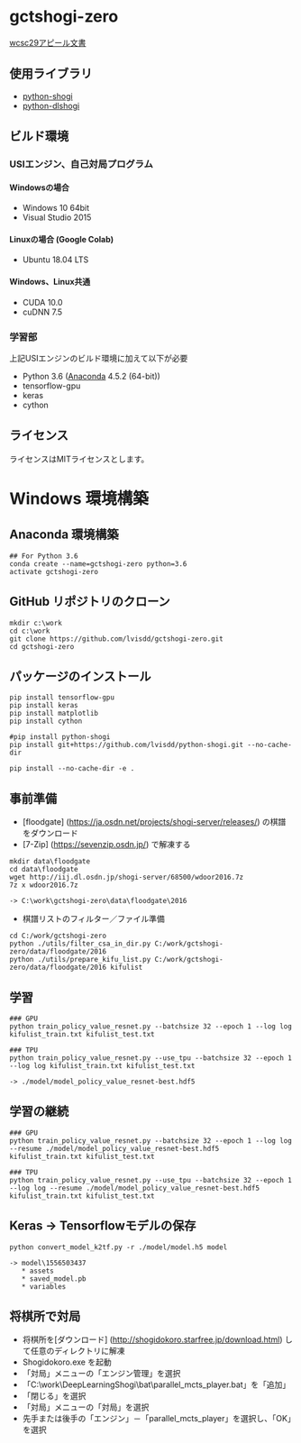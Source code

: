 # gctshogi-zero

[wcsc29アピール文書](https://gist.github.com/lvisdd/9b49ab88600fa242f2138fad4eb06caf)

## 使用ライブラリ
* [python-shogi](https://github.com/gunyarakun/python-shogi)
* [python-dlshogi](https://github.com/TadaoYamaoka/python-dlshogi)

## ビルド環境
### USIエンジン、自己対局プログラム
#### Windowsの場合
* Windows 10 64bit
* Visual Studio 2015
#### Linuxの場合 (Google Colab)
* Ubuntu 18.04 LTS
#### Windows、Linux共通
* CUDA 10.0
* cuDNN 7.5

### 学習部
上記USIエンジンのビルド環境に加えて以下が必要
* Python 3.6 ([Anaconda](https://www.continuum.io/downloads) 4.5.2 (64-bit))
* tensorflow-gpu
* keras
* cython

## ライセンス
ライセンスはMITライセンスとします。

# Windows 環境構築

## Anaconda 環境構築

``` dos
## For Python 3.6
conda create --name=gctshogi-zero python=3.6
activate gctshogi-zero
```

## GitHub リポジトリのクローン

``` dos
mkdir c:\work
cd c:\work
git clone https://github.com/lvisdd/gctshogi-zero.git
cd gctshogi-zero
```

## パッケージのインストール

``` dos
pip install tensorflow-gpu
pip install keras
pip install matplotlib
pip install cython

#pip install python-shogi
pip install git+https://github.com/lvisdd/python-shogi.git --no-cache-dir

pip install --no-cache-dir -e .
```

## 事前準備

* [floodgate] (https://ja.osdn.net/projects/shogi-server/releases/) の棋譜をダウンロード
* [7-Zip] (https://sevenzip.osdn.jp/) で解凍する

``` dos
mkdir data\floodgate
cd data\floodgate
wget http://iij.dl.osdn.jp/shogi-server/68500/wdoor2016.7z
7z x wdoor2016.7z

-> C:\work\gctshogi-zero\data\floodgate\2016
```

* 棋譜リストのフィルター／ファイル準備

``` dos
cd C:/work/gctshogi-zero
python ./utils/filter_csa_in_dir.py C:/work/gctshogi-zero/data/floodgate/2016
python ./utils/prepare_kifu_list.py C:/work/gctshogi-zero/data/floodgate/2016 kifulist
```

## 学習

``` dos
### GPU
python train_policy_value_resnet.py --batchsize 32 --epoch 1 --log log kifulist_train.txt kifulist_test.txt

### TPU
python train_policy_value_resnet.py --use_tpu --batchsize 32 --epoch 1 --log log kifulist_train.txt kifulist_test.txt

-> ./model/model_policy_value_resnet-best.hdf5
```

## 学習の継続

``` dos
### GPU
python train_policy_value_resnet.py --batchsize 32 --epoch 1 --log log --resume ./model/model_policy_value_resnet-best.hdf5 kifulist_train.txt kifulist_test.txt

### TPU
python train_policy_value_resnet.py --use_tpu --batchsize 32 --epoch 1 --log log --resume ./model/model_policy_value_resnet-best.hdf5 kifulist_train.txt kifulist_test.txt
```

## Keras -> Tensorflowモデルの保存

```
python convert_model_k2tf.py -r ./model/model.h5 model

-> model\1556503437
   * assets
   * saved_model.pb
   * variables
```

## 将棋所で対局

* 将棋所を[ダウンロード] (http://shogidokoro.starfree.jp/download.html) して任意のディレクトリに解凍
* Shogidokoro.exe を起動
* 「対局」メニューの「エンジン管理」を選択
* 「C:\work\DeepLearningShogi\bat\parallel_mcts_player.bat」を「追加」
* 「閉じる」を選択
* 「対局」メニューの「対局」を選択
* 先手または後手の「エンジン」－「parallel_mcts_player」を選択し、「OK」を選択

